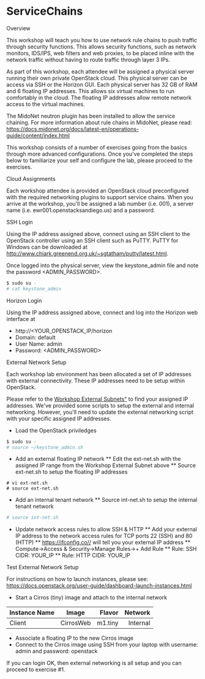 # ServiceChains

Overview

This workshop will teach you how to use network rule chains to push traffic through security functions. This allows security functions, such as network monitors, IDS/IPS, web filters and web proxies, to be placed inline with the network traffic without having to route traffic through layer 3 IPs.

As part of this workshop, each attendee will be assigned a physical server running their own private OpenStack cloud. This physical server can be access via SSH or the Horizon GUI. Each physical server has 32 GB of RAM and 6 floating IP addresses. This allows six virtual machines to run comfortably in the cloud. The floating IP addresses allow remote network access to the virtual machines.

The MidoNet neutron plugin has been installed to allow the service chaining. For more information about rule chains in MidoNet, please read: https://docs.midonet.org/docs/latest-en/operations-guide/content/index.html

This workshop consists of a number of exercises going from the basics through more advanced configurations. Once you've completed the steps below to familiarize your self and configure the lab, please proceed to the exercises.

Cloud Assignments

Each workshop attendee is provided an OpenStack cloud preconfigured with the required networking plugins to support service chains. When you arrive at the workshop, you'll be assigned a lab number (i.e. 001), a server name (i.e. ewr001.openstacksandiego.us) and a password.

SSH Login

Using the IP address assigned above, connect using an SSH client to the OpenStack controller using an SSH client such as PuTTY. PuTTY for Windows can be downloaded at http://www.chiark.greenend.org.uk/~sgtatham/putty/latest.html.

Once logged into the physical server, view the keystone_admin file and note the password <ADMIN_PASSWORD>.

```bash
$ sudo su -
# cat keystone_admin
```

Horizon Login

Using the IP address assigned above, connect and log into the Horizon web interface at
* http://<YOUR_OPENSTACK_IP/horizon
* Domain: default
* User Name: admin
* Password: <ADMIN_PASSWORD>

External Network Setup

Each workshop lab environment has been allocated a set of IP addresses with external connectivity.
These IP addresses need to be setup within OpenStack.

Please refer to the <A HREF="https://github.com/OpenStackSanDiego/ServiceChains/blob/master/Workshop%20External%20Subnets.csv">Workshop External Subnets"</A> to find your assigned IP addresses. We've provided some scripts to setup the external and internal networking. However, you'll need to update the external networking script with your specific assigned IP addresses.

* Load the OpenStack priviledges
```bash
$ sudo su -
# source ~/keystone_admin.sh
```

* Add an external floating IP network
** Edit the ext-net.sh with the assigned IP range from the Workshop External Subnet above
** Source ext-net.sh to setup the floating IP addresses
```
# vi ext-net.sh
# source ext-net.sh
```

* Add an internal tenant network
** Source int-net.sh to setup the internal tenant network
```bash
# source int-net.sh
```

* Update network access rules to allow SSH & HTTP
** Add your external IP address to the network access rules for TCP ports 22 (SSH) and 80 (HTTP)
** https://ifconfig.co// will tell you your external IP address
** Compute->Access & Security->Manage Rules->+ Add Rule
** Rule: SSH CIDR: YOUR_IP
** Rule: HTTP CIDR: YOUR_IP

Test External Network Setup

For instructions on how to launch instances, please see:
https://docs.openstack.org/user-guide/dashboard-launch-instances.html

* Start a Cirros (tiny) image and attach to the internal network

| Instance Name | Image         | Flavor  | Network  |
| ------------- |:-------------:| -------:|---------:|
| Client        | CirrosWeb     | m1.tiny | Internal |

* Associate a floating IP to the new Cirros image
* Connect to the Cirros image using SSH from your laptop with username: admin and password: openstack

If you can login OK, then external networking is all setup and you can proceed to exercise #1.


